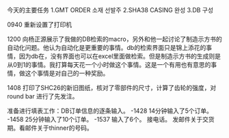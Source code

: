 今天的主要任务
1.GMT ORDER    소재 선발주
2.SHA38 CASING 완성
3.DB 구성

0940 重新设置了打印机

1200 向杨正源展示了我做的DB检索的macro，另外和他一起讨论了制造示方书的自动化问题。他认为自动化是更重要的事情。db的检索界面只是锦上添花的事情，因为db在，没有界面也可以在excel里面做检索。但是制造示方书的生成则是从0到1的事情。我打算每天花一个小时做这个事情。这是一个有用也有意思的事情，做这个事情是对自己的一种奖励。

1408 打印了SHC26的新旧图纸，核对了零部件的尺寸，计算了齿轮的强度，对round bar 进行了先发注。

准备进行填表工作：DB订单信息的逐条输入。
-1428 14分钟输入了5个订单。
-1458  25分钟输入了10个订单。
-1537 输入了6个。 接电话。 发邮件关于交货期。看邮件关于thinner的号码。

